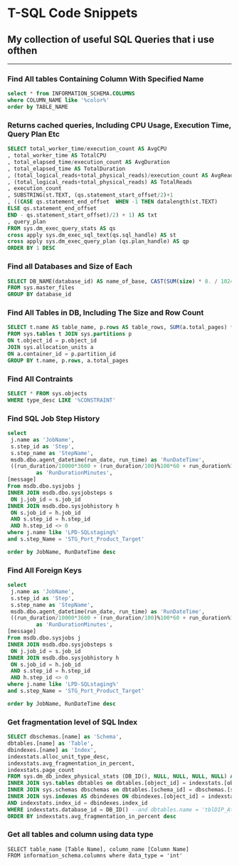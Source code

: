 # T-SQL Code Snippets
## My collection of useful SQL Queries that i use ofthen

----------------------

### Find All tables Containing Column With Specified Name

```SQL
select * from INFORMATION_SCHEMA.COLUMNS 
where COLUMN_NAME like '%color%' 
order by TABLE_NAME
```

### Returns cached queries, Including CPU Usage, Execution Time, Query Plan Etc

```SQL
SELECT total_worker_time/execution_count AS AvgCPU  
, total_worker_time AS TotalCPU
, total_elapsed_time/execution_count AS AvgDuration  
, total_elapsed_time AS TotalDuration  
, (total_logical_reads+total_physical_reads)/execution_count AS AvgReads 
, (total_logical_reads+total_physical_reads) AS TotalReads
, execution_count   
, SUBSTRING(st.TEXT, (qs.statement_start_offset/2)+1  
, ((CASE qs.statement_end_offset  WHEN -1 THEN datalength(st.TEXT)  
ELSE qs.statement_end_offset  
END - qs.statement_start_offset)/2) + 1) AS txt  
, query_plan
FROM sys.dm_exec_query_stats AS qs  
cross apply sys.dm_exec_sql_text(qs.sql_handle) AS st  
cross apply sys.dm_exec_query_plan (qs.plan_handle) AS qp 
ORDER BY 1 DESC
```

### Find all Databases and Size of Each

```SQL
SELECT DB_NAME(database_id) AS name_of_base, CAST(SUM(size) * 8. / 1024 AS DECIMAL(8,2)) AS total_size_b
FROM sys.master_files
GROUP BY database_id
```

### Find All Tables in DB, Including The Size and Row Count

```SQL
SELECT t.name AS table_name, p.rows AS table_rows, SUM(a.total_pages) * 8. / 1024 AS table_size
FROM sys.tables t JOIN sys.partitions p
ON t.object_id = p.object_id
JOIN sys.allocation_units a
ON a.container_id = p.partition_id
GROUP BY t.name, p.rows, a.total_pages
```


### Find All Contraints

```SQL
SELECT * FROM sys.objects
WHERE type_desc LIKE '%CONSTRAINT'
```

### Find SQL Job Step History

```SQL
select 
 j.name as 'JobName',
 s.step_id as 'Step',
 s.step_name as 'StepName',
 msdb.dbo.agent_datetime(run_date, run_time) as 'RunDateTime',
 ((run_duration/10000*3600 + (run_duration/100)%100*60 + run_duration%100 + 31 ) / 60) 
         as 'RunDurationMinutes',
[message]
From msdb.dbo.sysjobs j 
INNER JOIN msdb.dbo.sysjobsteps s 
 ON j.job_id = s.job_id
INNER JOIN msdb.dbo.sysjobhistory h 
 ON s.job_id = h.job_id 
 AND s.step_id = h.step_id 
 AND h.step_id <> 0
where j.name like 'LPD-SQLstaging%' 
and s.step_Name = 'STG_Port_Product_Target'

order by JobName, RunDateTime desc
```

### Find All Foreign Keys

```SQL
select 
 j.name as 'JobName',
 s.step_id as 'Step',
 s.step_name as 'StepName',
 msdb.dbo.agent_datetime(run_date, run_time) as 'RunDateTime',
 ((run_duration/10000*3600 + (run_duration/100)%100*60 + run_duration%100 + 31 ) / 60) 
         as 'RunDurationMinutes',
[message]
From msdb.dbo.sysjobs j 
INNER JOIN msdb.dbo.sysjobsteps s 
 ON j.job_id = s.job_id
INNER JOIN msdb.dbo.sysjobhistory h 
 ON s.job_id = h.job_id 
 AND s.step_id = h.step_id 
 AND h.step_id <> 0
where j.name like 'LPD-SQLstaging%' 
and s.step_Name = 'STG_Port_Product_Target'

order by JobName, RunDateTime desc
```


### Get fragmentation level of SQL Index

```SQL
SELECT dbschemas.[name] as 'Schema', 
dbtables.[name] as 'Table', 
dbindexes.[name] as 'Index',
indexstats.alloc_unit_type_desc,
indexstats.avg_fragmentation_in_percent,
indexstats.page_count
FROM sys.dm_db_index_physical_stats (DB_ID(), NULL, NULL, NULL, NULL) AS indexstats
INNER JOIN sys.tables dbtables on dbtables.[object_id] = indexstats.[object_id]
INNER JOIN sys.schemas dbschemas on dbtables.[schema_id] = dbschemas.[schema_id]
INNER JOIN sys.indexes AS dbindexes ON dbindexes.[object_id] = indexstats.[object_id]
AND indexstats.index_id = dbindexes.index_id
WHERE indexstats.database_id = DB_ID() --and dbtables.name = 'tblDIP_AttributeValues'
ORDER BY indexstats.avg_fragmentation_in_percent desc
```

### Get all tables and column using data type

```
SELECT table_name [Table Name], column_name [Column Name]
FROM information_schema.columns where data_type = 'int'
```